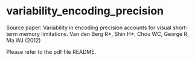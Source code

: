# variability_encoding_precision
Source paper: Variability in encoding precision accounts for visual short-term memory limitations.  Van den Berg R*, Shin H*, Chou WC, George R, Ma WJ (2012)

Please refer to the pdf file README. 
